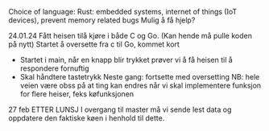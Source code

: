 Choice of language:
Rust: embedded systems, internet of things (IoT devices), prevent memory related bugs
    Mulig å få hjelp?


24.01.24
Fått heisen tilå kjøre i både C og Go. (Kan hende må pulle koden på nytt)
Startet å oversette fra c til Go, kommet kort
- Startet i main, når en knapp blir trykket prøver vi å få heisen til å respondere fornuftig
- Skal håndtere tastetrykk
Neste gang: fortsette med oversetting
NB: hele veien være obss på at ting kan endres når vi skal implementere funksjon for flere heiser, feks køfunksjonen


27 feb ETTER LUNSJ
I overgang til master må vi sende lest data og oppdatere den faktiske køen i henhold til dette.

